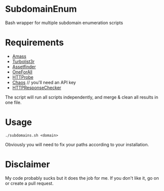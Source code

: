 # SubdomainEnum
Bash wrapper for multiple subdomain enumeration scripts

# Requirements
- [Amass](https://github.com/OWASP/Amass)
- [Turbolist3r](https://github.com/fleetcaptain/Turbolist3r)
- [Assetfinder](https://github.com/tomnomnom/assetfinder)
- [OneForAll](https://github.com/shmilylty/OneForAll) 
- [HTTProbe](https://github.com/tomnomnom/httprobe)
- [Chaos](https://github.com/projectdiscovery/chaos-client) // you'll need an API key
- [HTTPResponseChecker](https://github.com/bluecanarybe/ResponseChecker)

The script will run all scripts independently, and merge & clean all results in one file. 

# Usage

```
./subdomains.sh <domain>
```

Obviously you will need to fix your paths according to your installation.

# Disclaimer

My code probably sucks but it does the job for me. If you don't like it, go on or create a pull request.

